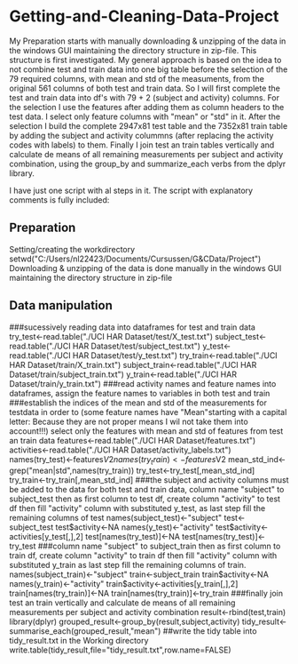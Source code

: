 # Getting-and-Cleaning-Data-Project
My Preparation starts with manually downloading & unzipping of the data in the windows GUI maintaining the directory structure in zip-file. 
This structure is first investigated.
My general approach is based on the idea to not combine test and train data into one big table before the selection of the 79 required columns, 
with mean and std of the measuments, from the original 561 columns of both test and train data. 
So I will first complete the test and train data into df's with 79 + 2 (subject and activity) columns. For the selection I use the features after adding them
as column headers to the test data. I select only feature columns with "mean" or "std" in it. After the selection I build the complete 2947x81 test table and 
the 7352x81 train table by adding the subject and activity colummns (after replacing the activity codes with labels) to them.
Finally I join test an train tables vertically and calculate de means of all remaining measurements per subject and activity combination, using the group_by 
and summarize_each verbs from the dplyr library.

I have just one script with al steps in it. The script with explanatory comments is fully included:

## Preparation
Setting/creating the workdirectory
	setwd("C:/Users/nl22423/Documents/Cursussen/G&CData/Project")
Downloading & unzipping of the data is done manually in the windows GUI maintaining the directory structure in zip-file
## Data manipulation
###sucessively reading data into dataframes for test and train data
	try_test<-read.table("./UCI HAR Dataset/test/X_test.txt")
	subject_test<-read.table("./UCI HAR Dataset/test/subject_test.txt")
	y_test<-read.table("./UCI HAR Dataset/test/y_test.txt")
	try_train<-read.table("./UCI HAR Dataset/train/X_train.txt")
	subject_train<-read.table("./UCI HAR Dataset/train/subject_train.txt")
	y_train<-read.table("./UCI HAR Dataset/train/y_train.txt")
###read activity names and feature names into dataframes, assign the feature names to variables in both test and train
###establish the indices of the mean and std of the measurements for testdata in order to (some feature names have "Mean"starting with a capital letter: Because they are not proper means I wil not take them into account!!!) select only the features with mean and std of features from test an train data
	features<-read.table("./UCI HAR Dataset/features.txt")
	activities<-read.table("./UCI HAR Dataset/activity_labels.txt")
	names(try_test)<-features$V2
	names(try_train)<-features$V2
	mean_std_ind<-grep("mean|std",names(try_train))
	try_test<-try_test[,mean_std_ind]
	try_train<-try_train[,mean_std_ind]
###the subject and activity columns must be added to the data for both test and train data, column name "subject" to subject_test then as first column to test df, create column "activity" to test df then fill "activity" column with substituted y_test, as last step fill the remaining columns of test
	names(subject_test)<-"subject"
	test<-subject_test
	test$activity<-NA
	names(y_test)<-"activity"
	test$activity<-activities[y_test[,],2]
	test[names(try_test)]<-NA
	test[names(try_test)]<-try_test
###column name "subject" to subject_train then as first column to train df, create column "activity" to train df then fill "activity" column with substituted y_train as last step fill the remaining columns of train.
	names(subject_train)<-"subject"
	train<-subject_train
	train$activity<-NA
	names(y_train)<-"activity"
	train$activity<-activities[y_train[,],2]
	train[names(try_train)]<-NA
	train[names(try_train)]<-try_train
###finally join test an train vertically and calculate de means of all remaining measurements per subject and activity combination
	result<-rbind(test,train)
	library(dplyr)
	grouped_result<-group_by(result,subject,activity)
	tidy_result<-summarise_each(grouped_result,"mean")
##write the tidy table into tidy_result.txt in the Working directory
	write.table(tidy_result,file="tidy_result.txt",row.name=FALSE)
